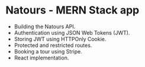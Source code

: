 # Natours - MERN Stack app

- Building the Natours API.
- Authentication using JSON Web Tokens (JWT).
- Storing JWT using HTTPOnly Cookie.
- Protected and restricted routes.
- Booking a tour using Stripe.
- React implementation.
